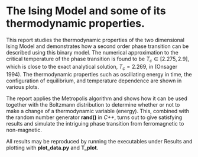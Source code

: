 # The Ising Model and some of its thermodynamic properties.

This report studies the thermodynamic properties of the two dimensional Ising Model and demonstrates how a second order phase transition can be described using this binary model. The numerical approximation to the critical temperature of the phase transition is found to be $T_c \in [2.275,2.9]$, which is close to the exact analytical solution, $T_c = 2.269$, in (Onsager 1994). The thermodynamic properties such as oscillating energy in time, the configuration of equilibrium, and temperature dependence are shown in various plots.

The report applies the Metropolis algorithm and shows how it can be used together with the Boltzmann distribution to determine whether or not to make a change of a thermodynamic variable (energy). This, combined with the random number generator **rand()** in *C++*, turns out to give satisfying results and simulate the intriguing phase transition from ferromagnetic to non-magnetic.

All results may be reproduced by running the executables under Results and plotting with **plot_data.py** and **T_plot**.